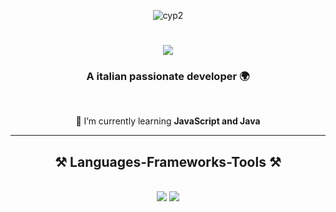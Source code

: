 <div align="center">
    
![cyp2](https://github.com/GAB3645/GAB3645/assets/93534579/1bbb67d2-ac96-4dfe-89bf-71137b575154)

 </div>


<h1 align="center">
    <img src="https://readme-typing-svg.herokuapp.com/?font=Righteous&size=35&center=true&vCenter=true&width=500&height=70&duration=2000&lines=Hi+There!+👋;+I'm+Gab!;" />
</h1>

<h3 align="center">A italian passionate developer 🌍</h3>

<br/>

<div align="center">
    
🌱 I’m currently learning **JavaScript and Java**

</div>

 <hr/>
 
<h2 align="center">⚒️ Languages-Frameworks-Tools ⚒️</h2>

<br/>

<div align="center">
    <img src="https://skillicons.dev/icons?i=,discordjs,java,js,html,css,bootstrap,py,arduino,c,cs,cpp,nodejs"/>
    <img src="https://skillicons.dev/icons?i=windows,discord,vscode,github,linux,git,powershell,mongodb,raspberrypi"
</div>
